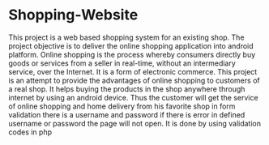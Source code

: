 # Shopping-Website

This project is a web based shopping system for an existing shop. The project objective is to deliver the online shopping application into android platform. 
Online shopping is the process whereby consumers directly buy goods or services from a seller in real-time, without an intermediary service, over the Internet. It is a form of electronic commerce. This project is an attempt to provide the advantages of online shopping to customers of a real shop. It helps buying the products in the shop anywhere through internet by using an android device. Thus the customer will get the service of online shopping and home delivery from his favorite shop in form validation there is a username and password if there is error in defined username or password the page will not open. It is done by using validation codes in php
